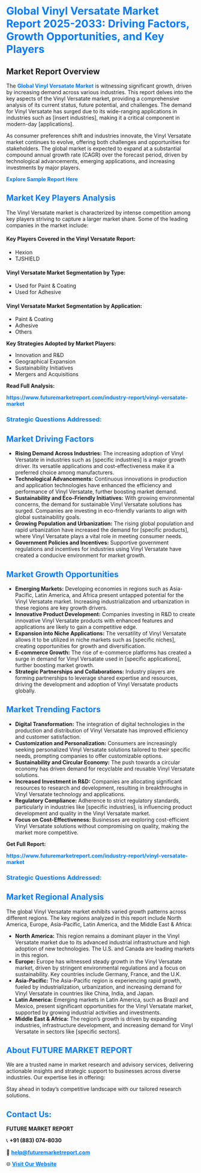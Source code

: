 <h1 style="color: #007BFF;">Global Vinyl Versatate Market Report 2025-2033: Driving Factors, Growth Opportunities, and Key Players</h1>

<section id="overview">
<h2>Market Report Overview</h2>
<p>The <a href="https://www.futuremarketreport.com/industry-report/vinyl-versatate-market" style="color: #007BFF; text-decoration: none;"><strong>Global Vinyl Versatate Market</strong></a> is witnessing significant growth, driven by increasing demand across various industries. This report delves into the key aspects of the Vinyl Versatate market, providing a comprehensive analysis of its current status, future potential, and challenges. The demand for Vinyl Versatate has surged due to its wide-ranging applications in industries such as [insert industries], making it a critical component in modern-day [applications].</p>
<p>As consumer preferences shift and industries innovate, the Vinyl Versatate market continues to evolve, offering both challenges and opportunities for stakeholders. The global market is expected to expand at a substantial compound annual growth rate (CAGR) over the forecast period, driven by technological advancements, emerging applications, and increasing investments by major players.</p>
</section>

<section id="overview">
<p><a href="https://www.futuremarketreport.com/request-sample/reportId=28942" style="color: #007BFF; text-decoration: none;"><strong>Explore Sample Report Here</strong></a></p>
</section>

<section id="key-players">
<h2 style="color: #007BFF;">Market Key Players Analysis</h2>
<p>The Vinyl Versatate market is characterized by intense competition among key players striving to capture a larger market share. Some of the leading companies in the market include:</p>
<h4>Key Players Covered in the Vinyl Versatate Report:</h4>
<ul><li>Hexion</li><li>TJSHIELD</li></ul>
<h4>Vinyl Versatate Market Segmentation by Type:</h4>
<ul><li>Used for Paint &amp; Coating</li><li>Used for Adhesive</li></ul>

<h4>Vinyl Versatate Market Segmentation by Application:</h4>
<ul><li>Paint &amp; Coating</li><li>Adhesive</li><li>Others</li></ul>
<p><strong>Key Strategies Adopted by Market Players:</strong></p>
<ul>
<li>Innovation and R&D</li>
<li>Geographical Expansion</li>
<li>Sustainability Initiatives</li>
<li>Mergers and Acquisitions</li>
</ul>
</section>

<section>
<p><strong>Read Full Analysis: </strong></p><a href="https://www.futuremarketreport.com/industry-report/vinyl-versatate-market" style="color: #007BFF; text-decoration: none;"><strong>https://www.futuremarketreport.com/industry-report/vinyl-versatate-market</strong></a>
<h3 style="color: #007BFF;">Strategic Questions Addressed:</h3>
</section>

<section id="driving-factors">
<h2 style="color: #007BFF;">Market Driving Factors</h2>
<ul>
<li><strong>Rising Demand Across Industries:</strong> The increasing adoption of Vinyl Versatate in industries such as [specific industries] is a major growth driver. Its versatile applications and cost-effectiveness make it a preferred choice among manufacturers.</li>
<li><strong>Technological Advancements:</strong> Continuous innovations in production and application technologies have enhanced the efficiency and performance of Vinyl Versatate, further boosting market demand.</li>
<li><strong>Sustainability and Eco-Friendly Initiatives:</strong> With growing environmental concerns, the demand for sustainable Vinyl Versatate solutions has surged. Companies are investing in eco-friendly variants to align with global sustainability goals.</li>
<li><strong>Growing Population and Urbanization:</strong> The rising global population and rapid urbanization have increased the demand for [specific products], where Vinyl Versatate plays a vital role in meeting consumer needs.</li>
<li><strong>Government Policies and Incentives:</strong> Supportive government regulations and incentives for industries using Vinyl Versatate have created a conducive environment for market growth.</li>
</ul>
</section>

<section id="growth-opportunities">
<h2 style="color: #007BFF;">Market Growth Opportunities</h2>
<ul>
<li><strong>Emerging Markets:</strong> Developing economies in regions such as Asia-Pacific, Latin America, and Africa present untapped potential for the Vinyl Versatate market. Increasing industrialization and urbanization in these regions are key growth drivers.</li>
<li><strong>Innovative Product Development:</strong> Companies investing in R&D to create innovative Vinyl Versatate products with enhanced features and applications are likely to gain a competitive edge.</li>
<li><strong>Expansion into Niche Applications:</strong> The versatility of Vinyl Versatate allows it to be utilized in niche markets such as [specific niches], creating opportunities for growth and diversification.</li>
<li><strong>E-commerce Growth:</strong> The rise of e-commerce platforms has created a surge in demand for Vinyl Versatate used in [specific applications], further boosting market growth.</li>
<li><strong>Strategic Partnerships and Collaborations:</strong> Industry players are forming partnerships to leverage shared expertise and resources, driving the development and adoption of Vinyl Versatate products globally.</li>
</ul>
</section>

<section id="trending-factors">
<h2 style="color: #007BFF;">Market Trending Factors</h2>
<ul>
<li><strong>Digital Transformation:</strong> The integration of digital technologies in the production and distribution of Vinyl Versatate has improved efficiency and customer satisfaction.</li>
<li><strong>Customization and Personalization:</strong> Consumers are increasingly seeking personalized Vinyl Versatate solutions tailored to their specific needs, prompting companies to offer customizable options.</li>
<li><strong>Sustainability and Circular Economy:</strong> The push towards a circular economy has driven demand for recyclable and reusable Vinyl Versatate solutions.</li>
<li><strong>Increased Investment in R&D:</strong> Companies are allocating significant resources to research and development, resulting in breakthroughs in Vinyl Versatate technology and applications.</li>
<li><strong>Regulatory Compliance:</strong> Adherence to strict regulatory standards, particularly in industries like [specific industries], is influencing product development and quality in the Vinyl Versatate market.</li>
<li><strong>Focus on Cost-Effectiveness:</strong> Businesses are exploring cost-efficient Vinyl Versatate solutions without compromising on quality, making the market more competitive.</li>
</ul>
</section>

<section>
<p><strong>Get Full Report: </strong></p><a href="https://www.futuremarketreport.com/industry-report/vinyl-versatate-market" style="color: #007BFF; text-decoration: none;"><strong>https://www.futuremarketreport.com/industry-report/vinyl-versatate-market</strong></a>
<h3 style="color: #007BFF;">Strategic Questions Addressed:</h3>
</section>


<section id="regional-analysis">
<h2 style="color: #007BFF;">Market Regional Analysis</h2>
<p>The global Vinyl Versatate market exhibits varied growth patterns across different regions. The key regions analyzed in this report include North America, Europe, Asia-Pacific, Latin America, and the Middle East & Africa:</p>
<ul>
<li><strong>North America:</strong> This region remains a dominant player in the Vinyl Versatate market due to its advanced industrial infrastructure and high adoption of new technologies. The U.S. and Canada are leading markets in this region.</li>
<li><strong>Europe:</strong> Europe has witnessed steady growth in the Vinyl Versatate market, driven by stringent environmental regulations and a focus on sustainability. Key countries include Germany, France, and the U.K.</li>
<li><strong>Asia-Pacific:</strong> The Asia-Pacific region is experiencing rapid growth, fueled by industrialization, urbanization, and increasing demand for Vinyl Versatate in countries like China, India, and Japan.</li>
<li><strong>Latin America:</strong> Emerging markets in Latin America, such as Brazil and Mexico, present significant opportunities for the Vinyl Versatate market, supported by growing industrial activities and investments.</li>
<li><strong>Middle East & Africa:</strong> The region’s growth is driven by expanding industries, infrastructure development, and increasing demand for Vinyl Versatate in sectors like [specific sectors].</li>
</ul>
</section>

<footer>
<h2 style="color: #007BFF;">About FUTURE MARKET REPORT</h2>
<p>We are a trusted name in market research and advisory services, delivering actionable insights and strategic support to businesses across diverse industries. Our expertise lies in offering:</p>

<p>Stay ahead in today’s competitive landscape with our tailored research solutions.</p>

<h2 style="color: #007BFF;">Contact Us:</h2>
<p><strong>FUTURE MARKET REPORT</strong></p>
<p>📞 <strong>+91 (883) 074-8030</strong></p>
<p>📧 <strong><a href="mailto:help@futuremarketreport.com" style="color: #007BFF;">help@futuremarketreport.com</a></strong></p>
<p>🌐 <strong><a href="https://www.futuremarketreport.com/" style="color: #007BFF;">Visit Our Website</a></strong></p>
</footer>